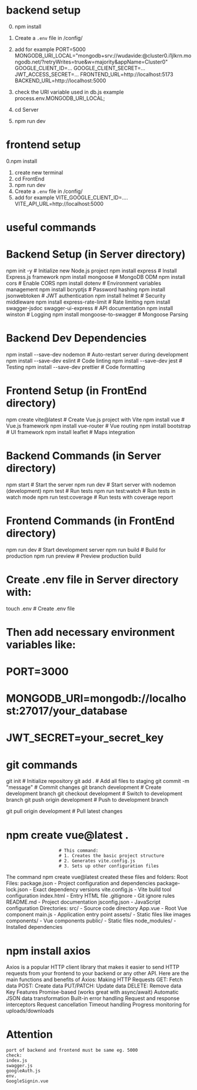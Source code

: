 
# backend setup
0. npm install
1. Create a `.env` file in /config/
2. add for example
    PORT=5000
    MONGODB_URI_LOCAL="mongodb+srv://wudavide:<password>@cluster0.i1jlkrn.mongodb.net/?retryWrites=true&w=majority&appName=Cluster0"
    GOOGLE_CLIENT_ID=...
    GOOGLE_CLIENT_SECRET=...
    JWT_ACCESS_SECRET=...
    FRONTEND_URL=http://localhost:5173
    BACKEND_URL=http://localhost:5000   

3. check the URI variable used in db.js
    example process.env.MONGODB_URI_LOCAL;
4. cd Server
5. npm run dev

# frontend setup

0.npm install
1. create new terminal
2. cd FrontEnd
3. npm run dev
4. Create a `.env` file in /config/
5. add for example
    VITE_GOOGLE_CLIENT_ID=....
    VITE_API_URL=http://localhost:5000

# useful commands 
# Backend Setup (in Server directory)
npm init -y                    # Initialize new Node.js project
npm install express           # Install Express.js framework
npm install mongoose         # MongoDB ODM
npm install cors            # Enable CORS
npm install dotenv          # Environment variables management
npm install bcryptjs        # Password hashing
npm install jsonwebtoken    # JWT authentication
npm install helmet          # Security middleware
npm install express-rate-limit  # Rate limiting
npm install swagger-jsdoc swagger-ui-express  # API documentation
npm install winston         # Logging
npm install mongoose-to-swagger  # Mongoose Parsing

# Backend Dev Dependencies
npm install --save-dev nodemon  # Auto-restart server during development
npm install --save-dev eslint   # Code linting
npm install --save-dev jest     # Testing
npm install --save-dev prettier # Code formatting

# Frontend Setup (in FrontEnd directory)
npm create vite@latest         # Create Vue.js project with Vite
npm install vue               # Vue.js framework
npm install vue-router        # Vue routing
npm install bootstrap        # UI framework
npm install leaflet          # Maps integration

# Backend Commands (in Server directory)
npm start                    # Start the server
npm run dev                  # Start server with nodemon (development)
npm test                     # Run tests
npm run test:watch          # Run tests in watch mode
npm run test:coverage       # Run tests with coverage report

# Frontend Commands (in FrontEnd directory)
npm run dev                 # Start development server
npm run build              # Build for production
npm run preview            # Preview production build

# Create .env file in Server directory with:
touch .env                  # Create .env file
# Then add necessary environment variables like:
# PORT=3000
# MONGODB_URI=mongodb://localhost:27017/your_database
# JWT_SECRET=your_secret_key


# git commands
git init                    # Initialize repository
git add .                   # Add all files to staging
git commit -m "message"     # Commit changes
git branch development      # Create development branch
git checkout development    # Switch to development branch
git push origin development # Push to development branch

git pull origin development # Pull latest changes


# npm create vue@latest . 
                        # This command:
                        # 1. Creates the basic project structure
                        # 2. Generates vite.config.js
                        # 3. Sets up other configuration files

The command npm create vue@latest created these files and folders:
Root Files:
    package.json - Project configuration and dependencies
    package-lock.json - Exact dependency versions
    vite.config.js - Vite build tool configuration
    index.html - Entry HTML file
    .gitignore - Git ignore rules
    README.md - Project documentation
    jsconfig.json - JavaScript configuration
Directories:
    src/ - Source code directory
        App.vue - Root Vue component
        main.js - Application entry point
        assets/ - Static files like images
        components/ - Vue components
    public/ - Static files
    node_modules/ - Installed dependencies 



# npm install axios

Axios is a popular HTTP client library that makes it easier to send HTTP requests from your frontend to your backend or any other API. Here are the main functions and benefits of Axios:
Making HTTP Requests
GET: Fetch data
POST: Create data
PUT/PATCH: Update data
DELETE: Remove data
Key Features
Promise-based (works great with async/await)
Automatic JSON data transformation
Built-in error handling
Request and response interceptors
Request cancellation
Timeout handling
Progress monitoring for uploads/downloads



# Attention
    port of backend and frontend must be same eg. 5000
    check:
    index.js
    swagger.js
    googleAuth.js
    env.
    GoogleSignin.vue